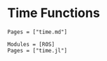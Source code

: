 # Time Functions
```@index
Pages = ["time.md"]
```

```@autodocs
Modules = [ROS]
Pages = ["time.jl"]
```
